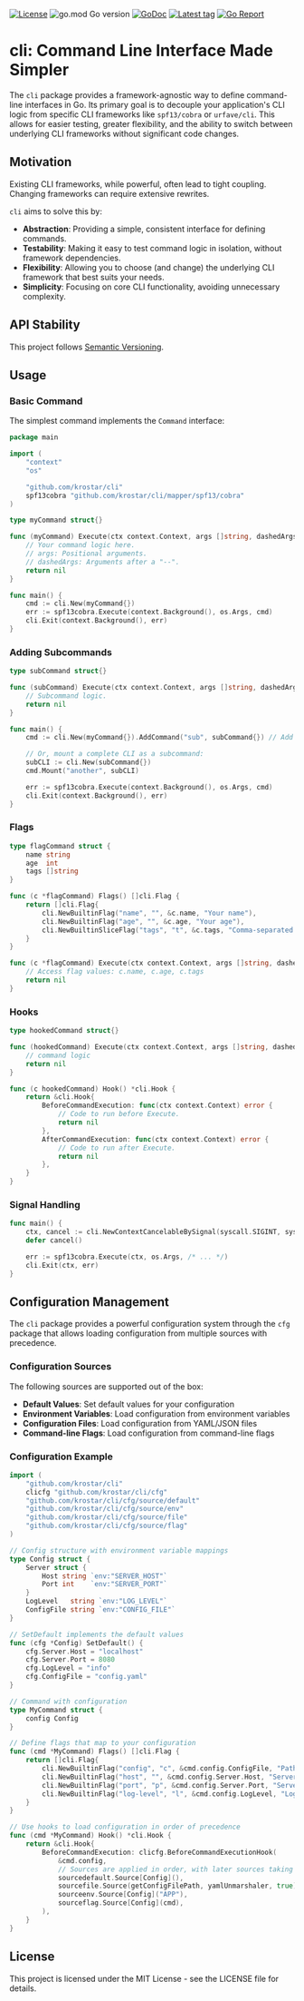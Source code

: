 [![License](https://img.shields.io/badge/license-MIT-blue)](https://choosealicense.com/licenses/mit/)
![go.mod Go version](https://img.shields.io/github/go-mod/go-version/krostar/cli?label=go)
[![GoDoc](https://img.shields.io/badge/godoc-reference-blue.svg)](https://pkg.go.dev/github.com/krostar/cli)
[![Latest tag](https://img.shields.io/github/v/tag/krostar/cli)](https://github.com/krostar/cli/tags)
[![Go Report](https://goreportcard.com/badge/github.com/krostar/cli)](https://goreportcard.com/report/github.com/krostar/cli)

# cli: Command Line Interface Made Simpler

The `cli` package provides a framework-agnostic way to define command-line interfaces in Go.
Its primary goal is to decouple your application's CLI logic from specific CLI frameworks like `spf13/cobra` or `urfave/cli`.
This allows for easier testing, greater flexibility, and the ability to switch between underlying CLI frameworks without significant code changes.

## Motivation

Existing CLI frameworks, while powerful, often lead to tight coupling.
Changing frameworks can require extensive rewrites.

`cli` aims to solve this by:

- **Abstraction**: Providing a simple, consistent interface for defining commands.
- **Testability**: Making it easy to test command logic in isolation, without framework dependencies.
- **Flexibility**: Allowing you to choose (and change) the underlying CLI framework that best suits your needs.
- **Simplicity**: Focusing on core CLI functionality, avoiding unnecessary complexity.

## API Stability

This project follows [Semantic Versioning](https://semver.org/).

## Usage

### Basic Command

The simplest command implements the `Command` interface:

```go
package main

import (
    "context"
    "os"

    "github.com/krostar/cli"
    spf13cobra "github.com/krostar/cli/mapper/spf13/cobra"
)

type myCommand struct{}

func (myCommand) Execute(ctx context.Context, args []string, dashedArgs []string) error {
    // Your command logic here.
    // args: Positional arguments.
    // dashedArgs: Arguments after a "--".
    return nil
}

func main() {
    cmd := cli.New(myCommand{})
    err := spf13cobra.Execute(context.Background(), os.Args, cmd)
    cli.Exit(context.Background(), err)
}
```

### Adding Subcommands

```go
type subCommand struct{}

func (subCommand) Execute(ctx context.Context, args []string, dashedArgs []string) error {
    // Subcommand logic.
    return nil
}

func main() {
    cmd := cli.New(myCommand{}).AddCommand("sub", subCommand{}) // Add a subcommand named "sub".

    // Or, mount a complete CLI as a subcommand:
    subCLI := cli.New(subCommand{})
    cmd.Mount("another", subCLI)

    err := spf13cobra.Execute(context.Background(), os.Args, cmd)
    cli.Exit(context.Background(), err)
}
```

### Flags

```go
type flagCommand struct {
    name string
    age  int
    tags []string
}

func (c *flagCommand) Flags() []cli.Flag {
    return []cli.Flag{
        cli.NewBuiltinFlag("name", "", &c.name, "Your name"),
        cli.NewBuiltinFlag("age", "", &c.age, "Your age"),
        cli.NewBuiltinSliceFlag("tags", "t", &c.tags, "Comma-separated tags"),
    }
}

func (c *flagCommand) Execute(ctx context.Context, args []string, dashedArgs []string) error {
    // Access flag values: c.name, c.age, c.tags
    return nil
}
```

### Hooks

```go
type hookedCommand struct{}

func (hookedCommand) Execute(ctx context.Context, args []string, dashedArgs []string) error {
    // command logic
    return nil
}

func (c hookedCommand) Hook() *cli.Hook {
    return &cli.Hook{
        BeforeCommandExecution: func(ctx context.Context) error {
            // Code to run before Execute.
            return nil
        },
        AfterCommandExecution: func(ctx context.Context) error {
            // Code to run after Execute.
            return nil
        },
    }
}
```

### Signal Handling

```go
func main() {
    ctx, cancel := cli.NewContextCancelableBySignal(syscall.SIGINT, syscall.SIGTERM)
    defer cancel()

    err := spf13cobra.Execute(ctx, os.Args, /* ... */)
    cli.Exit(ctx, err)
}
```

## Configuration Management

The `cli` package provides a powerful configuration system through the `cfg` package that allows loading configuration from multiple sources with precedence.

### Configuration Sources

The following sources are supported out of the box:

- **Default Values**: Set default values for your configuration
- **Environment Variables**: Load configuration from environment variables
- **Configuration Files**: Load configuration from YAML/JSON files
- **Command-line Flags**: Load configuration from command-line flags

### Configuration Example

```go
import (
    "github.com/krostar/cli"
    clicfg "github.com/krostar/cli/cfg"
    "github.com/krostar/cli/cfg/source/default"
    "github.com/krostar/cli/cfg/source/env"
    "github.com/krostar/cli/cfg/source/file"
    "github.com/krostar/cli/cfg/source/flag"
)

// Config structure with environment variable mappings
type Config struct {
    Server struct {
        Host string `env:"SERVER_HOST"`
        Port int    `env:"SERVER_PORT"`
    }
    LogLevel   string `env:"LOG_LEVEL"`
    ConfigFile string `env:"CONFIG_FILE"`
}

// SetDefault implements the default values
func (cfg *Config) SetDefault() {
    cfg.Server.Host = "localhost"
    cfg.Server.Port = 8080
    cfg.LogLevel = "info"
    cfg.ConfigFile = "config.yaml"
}

// Command with configuration
type MyCommand struct {
    config Config
}

// Define flags that map to your configuration
func (cmd *MyCommand) Flags() []cli.Flag {
    return []cli.Flag{
        cli.NewBuiltinFlag("config", "c", &cmd.config.ConfigFile, "Path to config file"),
        cli.NewBuiltinFlag("host", "", &cmd.config.Server.Host, "Server host"),
        cli.NewBuiltinFlag("port", "p", &cmd.config.Server.Port, "Server port"),
        cli.NewBuiltinFlag("log-level", "l", &cmd.config.LogLevel, "Log level"),
    }
}

// Use hooks to load configuration in order of precedence
func (cmd *MyCommand) Hook() *cli.Hook {
    return &cli.Hook{
        BeforeCommandExecution: clicfg.BeforeCommandExecutionHook(
            &cmd.config,
            // Sources are applied in order, with later sources taking precedence
            sourcedefault.Source[Config](),                              // 1. Defaults
            sourcefile.Source(getConfigFilePath, yamlUnmarshaler, true), // 2. Config file
            sourceenv.Source[Config]("APP"),                             // 3. Environment variables
            sourceflag.Source[Config](cmd),                              // 4. Command-line flags
        ),
    }
}
```

## License

This project is licensed under the MIT License - see the LICENSE file for details.
